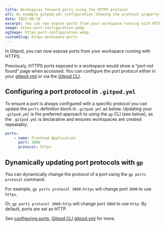 ```yaml
---
title: Workspaces forward ports using the HTTPS protocol
alt: An example gitpod.yml configuration showing the protocol property set to https
date: 2023-06-19
excerpt: You can now expose ports from your workspace running with HTTPS configured either in the gitpod.yml or using the Gitpod CLI.
image: https-port-configuration.webp
ogImage: https-port-configuration.webp
customSlug: https-workspace-ports
---
```


In Gitpod, you can now expose ports from your workspace running with HTTPS.

Previously, HTTPS ports exposed in a workspace would show a "port not found" page when accessed. You can configure the port protocol either in your [gitpod.yml](/docs/references/gitpod-yml) or via the [Gitpod CLI](/docs/references/gitpod-cli).

## Configuring a port protocol in `.gitpod.yml`

To ensure a port is always configured with a specific protocol you can update the `ports` definition block in `.gitpod.yml` as below. Updating your `.gitpod.yml` is the preferred approach to using the `gp` CLI (see below), as the `.gitpod.yml` is declarative and ensures workspaces are created repeatably.

```yml
ports:
    - name: Frontend Application
      port: 3000
      protocol: https
```

## Dynamically updating port protocols with `gp`

You can dynamically change the protocol of a port using the `gp ports protocol` command.

For example, `gp ports protocol 3000:https` will change port `3000` to use `https`.

Or, `gp ports protocol 3000:http` will change port `3000` to use `http`. By default, ports are set as HTTP.

See [configuring ports](/docs/configure/workspaces/ports), [Gitpod CLI](/docs/references/gitpod-cli) [gitpod.yml](/docs/references/gitpod-yml) for more.
